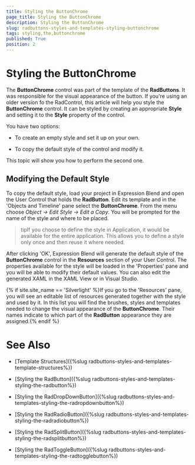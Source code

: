 ```yaml
---
title: Styling the ButtonChrome
page_title: Styling the ButtonChrome
description: Styling the ButtonChrome
slug: radbuttons-styles-and-templates-styling-buttonchrome
tags: styling,the,buttonchrome
published: True
position: 2
---
```


# Styling the ButtonChrome



The __ButtonChrome__ control was part of the template of the __RadButtons__. It was responsible for the visual appearance of the button. If you're using an older version fo the RadControl, this article will help you style the __ButtonChrome__ control. It can be styled by creating an appropriate __Style__ and setting it to the __Style__ property of the control. 

You have two options:

* To create an empty style and set it up on your own. 

* To copy the default style of the control and modify it.

This topic will show you how to perform the second one.

## Modifying the Default Style

To copy the default style, load your project in Expression Blend and open the User Control that holds the __RadButton__. Edit its template and in the 'Objects and Timeline' pane select the __ButtonChrome__. From the menu choose *Object -> Edit Style -> Edit a Copy*. You will be prompted for the name of the style and where to be placed.

>tipIf you choose to define the style in Application, it would be available for the entire application. This allows you to define a style only once and then reuse it where needed.

After clicking 'OK', Expression Blend will generate the default style of the __ButtonChrome__ control in the __Resources__ section of your User Control. The properties available for the style will be loaded in the 'Properties' pane and you will be able to modify their default values. You can also edit the generated XAML in the XAML View or in Visual Studio.

{% if site.site_name == 'Silverlight' %}If you go to the 'Resources' pane, you will see an editable list of resources generated together with the style and used by it. In this list you will find the brushes, styles and templates needed to change the visual appearance of the __ButtonChrome__. Their names indicate to which part of the __RadButton__ appearance they are assigned.{% endif %}

# See Also

 * [Template Structures]({%slug radbuttons-styles-and-templates-template-structures%})

 * [Styling the RadButton]({%slug radbuttons-styles-and-templates-styling-the-radbutton%})

 * [Styling the RadDropDownButton]({%slug radbuttons-styles-and-templates-styling-the-radropdownbutton%})

 * [Styling the RadRadioButton]({%slug radbuttons-styles-and-templates-styling-the-radradiobutton%})

 * [Styling the RadSplitButton]({%slug radbuttons-styles-and-templates-styling-the-radsplitbutton%})

 * [Styling the RadToggleButton]({%slug radbuttons-styles-and-templates-styling-the-radtogglebutton%})
